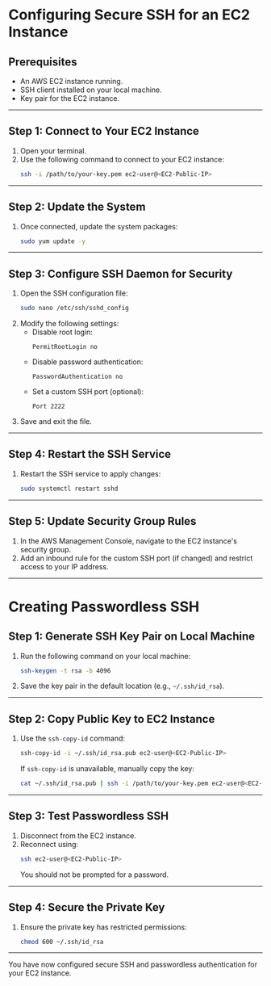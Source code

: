 # Configuring Secure SSH for an EC2 Instance

## Prerequisites
- An AWS EC2 instance running.
- SSH client installed on your local machine.
- Key pair for the EC2 instance.

---

## Step 1: Connect to Your EC2 Instance
1. Open your terminal.
2. Use the following command to connect to your EC2 instance:
    ```bash
    ssh -i /path/to/your-key.pem ec2-user@<EC2-Public-IP>
    ```

---

## Step 2: Update the System
1. Once connected, update the system packages:
    ```bash
    sudo yum update -y
    ```

---

## Step 3: Configure SSH Daemon for Security
1. Open the SSH configuration file:
    ```bash
    sudo nano /etc/ssh/sshd_config
    ```
2. Modify the following settings:
    - Disable root login:
      ```plaintext
      PermitRootLogin no
      ```
    - Disable password authentication:
      ```plaintext
      PasswordAuthentication no
      ```
    - Set a custom SSH port (optional):
      ```plaintext
      Port 2222
      ```
3. Save and exit the file.

---

## Step 4: Restart the SSH Service
1. Restart the SSH service to apply changes:
    ```bash
    sudo systemctl restart sshd
    ```

---

## Step 5: Update Security Group Rules
1. In the AWS Management Console, navigate to the EC2 instance's security group.
2. Add an inbound rule for the custom SSH port (if changed) and restrict access to your IP address.

---

# Creating Passwordless SSH

## Step 1: Generate SSH Key Pair on Local Machine
1. Run the following command on your local machine:
    ```bash
    ssh-keygen -t rsa -b 4096
    ```
2. Save the key pair in the default location (e.g., `~/.ssh/id_rsa`).

---

## Step 2: Copy Public Key to EC2 Instance
1. Use the `ssh-copy-id` command:
    ```bash
    ssh-copy-id -i ~/.ssh/id_rsa.pub ec2-user@<EC2-Public-IP>
    ```
    If `ssh-copy-id` is unavailable, manually copy the key:
    ```bash
    cat ~/.ssh/id_rsa.pub | ssh -i /path/to/your-key.pem ec2-user@<EC2-Public-IP> "mkdir -p ~/.ssh && cat >> ~/.ssh/authorized_keys"
    ```

---

## Step 3: Test Passwordless SSH
1. Disconnect from the EC2 instance.
2. Reconnect using:
    ```bash
    ssh ec2-user@<EC2-Public-IP>
    ```
    You should not be prompted for a password.

---

## Step 4: Secure the Private Key
1. Ensure the private key has restricted permissions:
    ```bash
    chmod 600 ~/.ssh/id_rsa
    ```

---

You have now configured secure SSH and passwordless authentication for your EC2 instance.  